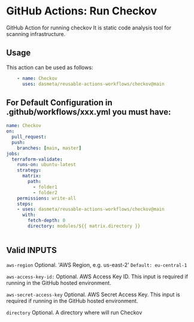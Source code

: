 # GitHub Actions: Run Checkov
GitHub Action for running checkov It is static code analysis tool for scanning infrastructure.

## Usage

This action can be used as follows:

```yaml
    - name: Checkov
      uses: dasmeta/reusable-actions-workflows/checkov@main
```

## For Default Configuration in .github/workflows/xxx.yml you must have:
```yaml
name: Checkov
on:
  pull_request:
  push:
    branches: [main, master]
jobs:
  terraform-validate:
    runs-on: ubuntu-latest
    strategy:
      matrix:
        path:
          - folder1
          - folder2
    permissions: write-all
    steps:
    - uses: dasmeta/reusable-actions-workflows/checkov@main
      with:
        fetch-depth: 0
        directory: modules/${{ matrix.directory }}
        

```

## Valid INPUTS

`aws-region`
Optional. 'AWS Region, e.g. us-east-2'
`Default: eu-central-1`

`aws-access-key-id:` 
Optional. AWS Access Key ID. This input is required if running in the GitHub hosted environment.

`aws-secret-access-key`
Optional. AWS Secret Access Key. This input is required if running in the GitHub hosted environment.

`directory`
Optional. A directory where will run Checkov
